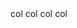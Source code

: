 <Container layout="flexbox">
    <Row>
        <Col>col</Col>
        <Col>col</Col>
    </Row>
    <Row>
        <Col>col</Col>
        <Col>col</Col>
    </Row>
</Container>
